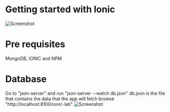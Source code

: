 # Getting started with Ionic

 ![Screenshot](http://image.prntscr.com/image/571056d5f4204903958d53a3bf7e9fdc.png)

# Pre requisites
MongoDB, IONIC and NPM

# Database
Go to "json-server" and run "json-server --watch db.json"
db.json is the file that contains the data that the app will fetch
browse "http://localhost:8100/ionic-lab"
![Screenshot](http://image.prntscr.com/image/bcdc23513b8d4f6ea6b024f4a061a8a2.png)

 
 
 

